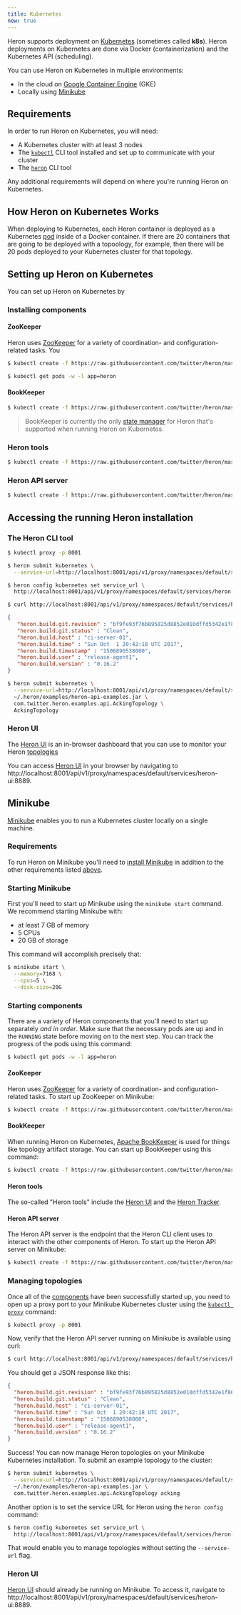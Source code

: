 ```yaml
---
title: Kubernetes
new: true
---
```


Heron supports deployment on [Kubernetes](https://kubernetes.io/) (sometimes called **k8s**). Heron deployments on Kubernetes 
are done via Docker (containerization) and the Kubernetes API (scheduling).

You can use Heron on Kubernetes in multiple environments:

* In the cloud on [Google Container Engine](#google-container-engine) (GKE)
* Locally using [Minikube](#minikube)

## Requirements

In order to run Heron on Kubernetes, you will need:

* A Kubernetes cluster with at least 3 nodes
* The [`kubectl`](https://kubernetes.io/docs/tasks/tools/install-kubectl/) CLI tool installed and set up to communicate with your cluster
* The [`heron`](../../../../getting-started) CLI tool

Any additional requirements will depend on where you're running Heron on Kubernetes.

## How Heron on Kubernetes Works

When deploying to Kubernetes, each Heron container is deployed as a Kubernetes
[pod](https://kubernetes.io/docs/concepts/workloads/pods/pod/) inside of a Docker container. If there
are 20 containers that are going to be deployed with a topoology, for example, then there will be 20 pods
deployed to your Kubernetes cluster for that topology.

## Setting up Heron on Kubernetes

You can set up Heron on Kubernetes by 

### Installing components

#### ZooKeeper

Heron uses [ZooKeeper](https://zookeeper.apache.org) for a variety of coordination- and configuration-related tasks. You 

```bash
$ kubectl create -f https://raw.githubusercontent.com/twitter/heron/master/deploy/kubernetes/general/zookeeper.yaml
```

```bash
$ kubectl get pods -w -l app=heron
```

#### BookKeeper

```bash
$ kubectl create -f https://raw.githubusercontent.com/twitter/heron/master/deploy/kubernetes/general/bookkeeper.yaml
```

> BookKeeper is currently the only [state manager](../../../../concepts/topologies) for Heron that's supported when running
> Heron on Kubernetes.

### Heron tools

```bash
$ kubectl create -f https://raw.githubusercontent.com/twitter/heron/master/deploy/kubernetes/general/tools.yaml
```

### Heron API server

```bash
$ kubectl create -f https://raw.githubusercontent.com/twitter/heron/master/deploy/kubernetes/general/apiserver.yaml
```

## Accessing the running Heron installation

### The Heron CLI tool

```bash
$ kubectl proxy -p 8001
```

```bash
$ heron submit kubernetes \
  --service-url=http://localhost:8001/api/v1/proxy/namespaces/default/services/heron-apiserver:9000
```

```bash
$ heron config kubernetes set service_url \
  http://localhost:8001/api/v1/proxy/namespaces/default/services/heron-apiserver:9000
```

```bash
$ curl http://localhost:8001/api/v1/proxy/namespaces/default/services/heron-apiserver:9000/api/v1/version
```

```json
{
   "heron.build.git.revision" : "bf9fe93f76b895825d8852e010dffd5342e1f860",
   "heron.build.git.status" : "Clean",
   "heron.build.host" : "ci-server-01",
   "heron.build.time" : "Sun Oct  1 20:42:18 UTC 2017",
   "heron.build.timestamp" : "1506890538000",
   "heron.build.user" : "release-agent1",
   "heron.build.version" : "0.16.2"
}
```

```bash
$ heron submit kubernetes \
  --service-url=http://localhost:8001/api/v1/proxy/namespaces/default/services/heron-apiserver:9000 \
  ~/.heron/examples/heron-api-examples.jar \
  com.twitter.heron.examples.api.AckingTopology \
  AckingTopology
```

### Heron UI

The [Heron UI](../../../heron-ui) is an in-browser dashboard that you can use to monitor your Heron [topologies](../../../../concepts/topologies)

You can access [Heron UI](../../../heron-ui) in your browser by navigating to http://localhost:8001/api/v1/proxy/namespaces/default/services/heron-ui:8889.


## Minikube

[Minikube](https://kubernetes.io/docs/getting-started-guides/minikube/) enables you to run a Kubernetes cluster locally on a single machine.

### Requirements

To run Heron on Minikube you'll need to [install Minikube](https://kubernetes.io/docs/getting-started-guides/minikube/#installation) in addition to the other requirements listed [above](#requirements).

### Starting Minikube

First you'll need to start up Minikube using the `minikube start` command. We recommend starting Minikube with:

* at least 7 GB of memory
* 5 CPUs
* 20 GB of storage

This command will accomplish precisely that:

```bash
$ minikube start \
  --memory=7168 \
  --cpus=5 \
  --disk-size=20G
```

### Starting components

There are a variety of Heron components that you'll need to start up separately *and in order*. Make sure that the necessary pods are up and in the `RUNNING` state before moving on to the next step. You can track the progress of the pods using this command:

```bash
$ kubectl get pods -w -l app=heron
```

#### ZooKeeper

Heron uses [ZooKeeper](https://zookeeper.apache.org) for a variety of coordination- and configuration-related tasks. To start up ZooKeeper on Minikube:

```bash
$ kubectl create -f https://raw.githubusercontent.com/twitter/heron/master/deploy/kubernetes/minikube/zookeeper.yaml
```

#### BookKeeper

When running Heron on Kubernetes, [Apache BookKeeper](https://bookkeeper.apache.org) is used for things like topology artifact storage. You can start up BookKeeper using this command:

```bash
$ kubectl create -f https://raw.githubusercontent.com/twitter/heron/master/deploy/kubernetes/minikube/bookkeeper.yaml
```

#### Heron tools

The so-called "Heron tools" include the [Heron UI](../../../heron-ui) and the [Heron Tracker](../../../heron-tracker).

#### Heron API server

The Heron API server is the endpoint that the Heron CLI client uses to interact with the other components of Heron. To start up the Heron API server on Minikube:

```bash
$ kubectl create -f https://raw.githubusercontent.com/twitter/heron/master/deploy/kubernetes/minikube/apiserver.yaml
```

### Managing topologies

Once all of the [components](#components) have been successfully started up, you need to open up a proxy port to your Minikube Kubernetes cluster using the [`kubectl proxy`](https://kubernetes.io/docs/tasks/access-kubernetes-api/http-proxy-access-api/) command:

```bash
$ kubectl proxy -p 8001
```

Now, verify that the Heron API server running on Minikube is available using curl:

```bash
$ curl http://localhost:8001/api/v1/proxy/namespaces/default/services/heron-apiserver:9000/api/v1/version
```

You should get a JSON response like this:

```json
{
  "heron.build.git.revision" : "bf9fe93f76b895825d8852e010dffd5342e1f860",
  "heron.build.git.status" : "Clean",
  "heron.build.host" : "ci-server-01",
  "heron.build.time" : "Sun Oct  1 20:42:18 UTC 2017",
  "heron.build.timestamp" : "1506890538000",
  "heron.build.user" : "release-agent1",
  "heron.build.version" : "0.16.2"
}
```

Success! You can now manage Heron topologies on your Minikube Kubernetes installation. To submit an example topology to the cluster:

```bash
$ heron submit kubernetes \
  --service-url=http://localhost:8001/api/v1/proxy/namespaces/default/services/heron-apiserver:9000 \
  ~/.heron/examples/heron-api-examples.jar \
  com.twitter.heron.examples.api.AckingTopology acking
```

Another option is to set the service URL for Heron using the `heron config` command:

```bash
$ heron config kubernetes set service_url \
  http://localhost:8001/api/v1/proxy/namespaces/default/services/heron-apiserver:9000
```

That would enable you to manage topologies without setting the `--service-url` flag.

### Heron UI

[Heron UI](../../../heron-ui) should already be running on Minikube. To access it, navigate to http://localhost:8001/api/v1/proxy/namespaces/default/services/heron-ui:8889.

<!--



### Current Limitations

Only the `submit` and `kill` commands are currently supported. Other CLI commands (`activate`,
`deactivate`, `restart`, `update`) are currently in development and will be released soon.

## Zookeeper

To run Heron on k8s, you will need a Zookeeper cluster. You can choose to use a zookeeper cluster 
outside of k8s if you'd like (only if it's accessible from the k8s cluster nodes), but most often
you will probably want to deploy your own Zookeeper cluster inside of k8s. This can be done and 
a good example of how to deploy one can be found [here](https://cloudplatform.googleblog.com/2016/04/taming-the-herd-using-Zookeeper-and-Exhibitor-on-Google-Container-Engine.html).

## Uploading the Topologies

Heron uses an uploader to upload the topology to a shared location so that a worker can fetch
the topology to its sandbox. The configuration for an uploader is in the `uploader.yaml`
config file. For k8s deployments, Heron can use the `S3Uploader`.
Details on configuring the S3 Uploader can be found in the documentation [here](../../uploaders/s3).

## Kubernetes Scheduler Configuration

To configure Heron to use the Kubernetes scheduler, modify the `scheduler.yaml`
config file specific for the Heron cluster. The following must be specified
for each cluster:

* `heron.class.scheduler` --- Indicates the class to be loaded for Kubernetes scheduler.
You should set this to `com.twitter.heron.scheduler.kubernetes.KubernetesScheduler`

* `heron.class.launcher` --- Specifies the class to be loaded for launching and
submitting topologies. To configure the Kubernetes launcher, set this to
`com.twitter.heron.scheduler.kubernetes.KubernetesLauncher`

* `heron.directory.sandbox.java.home` --- Specifies the location of the Java 8 JRE. Depending on 
the Docker container you're using for executor image, this may be different. If you're using
the Streaml.io-hosted containter, this will already be available within the environment as 
`$JAVA_HOME`

* `heron.directory.home` --- Specifies the directory for the core binaries. This should be set to
`$HERON_HOME`

* `heron.director.conf` --- Specifies the directory where the Heron configuration files are located.
This should be set to `/opt/heron/heron-conf/`

* `heron.kubernetes.scheduler.uri` --- Specifies the URI for the Kubernetes API service. If you're 
using `kubectl proxy` to access your API, this will need to be set to `http://localhost:8001` if 
you're using the standard proxy configuration.

* `heron.scheduler.is.service` --- This config indicates whether the scheduler
is a service. In the case of Kubernetes, it should be set to `False`.

* `heron.executor.docker.image` --- Specified the Docker image to be used for running the executor.
To use the Docker image created for the latest release, you can set this value to 
`streamlio/heron:<version>-<os>`. Example: `streamlio/heron:0.14.8-ubuntu14.04`

### Example Kubernetes Scheduler Configuration

```yaml
# scheduler class for distributing the topology for execution
heron.class.scheduler:                       com.twitter.heron.scheduler.kubernetes.KubernetesScheduler

# launcher class for submitting and launching the topology
heron.class.launcher:                        com.twitter.heron.scheduler.kubernetes.KubernetesLauncher

# location of java - pick it up from shell environment
heron.directory.sandbox.java.home:          $JAVA_HOME

heron.directory.conf:                       "/opt/heron/heron-conf/"

heron.directory.home:                       $HERON_HOME

# The URI of kubernetes API
heron.kubernetes.scheduler.uri: "http://localhost:8001"

# Invoke the IScheduler as a library directly
heron.scheduler.is.service:                  False

# docker repo for executor
heron.executor.docker.image: 'streamlio/heron:0.14.8-ubuntu14.04'
```

## State Manager Configuration

To configure Heron to use the correct State Manager configuration, modify the `statemgr.yaml` 
configuration file for your Kubernetes cluster. 

* `heron.class.state.manager` --- Specifies the class of the state manager you want to use. In a 
Kubernetes cluster, you'll want to use Zookeeper so set this to 
`com.twitter.heron.statemgr.zookeeper.curator.CuratorStateManager`

* `heron.statemgr.connection.string` --- Specifies the connection string to the zookeeper cluster. 
This will look something like `<zookeeper_ip>:2181`.

* `heron.statemgr.root.path` --- Specifies the node within Zookeeper where information should be 
stored.

* `heron.statemgr.zookeeper.is.initialize.tree` --- Specifies whether or not the State Manager can
initialize the tree in Zookeeper. This should most often be set to true

Most often with Heron deployments in a cluster environment, you are going to need to create a 
tunneled connection to the cluster to submit and kill topology jars since communication with TMaster
instances is needed. 

To tunnel, you will need to add these extra configurations within your `statemgr.yaml` file.

* `heron.statemgr.is.tunnel.needed` --- Flag for enabling the tunnel to a server within your 
cluster. If you need the tunnel, which you most likely will, set this flag to `true`

* `heron.statemgr.tunnel.connection.timeout.ms` --- The connection timeout in ms when trying to 
connect to zk server

* `heron.statemgr.tunnel.connection.retry.count` --- The count of retry to check whether has direct 
access on zk server

* `heron.statemgr.tunnel.retry.interval.ms` --- The interval in ms between two retry checking 
whether has direct access on zk server

* `heron.statemgr.tunnel.verify.count` --- The count of retry to verify whether seting up a tunnel 
process

* `heron.statemgr.tunnel.host` --- The host to SSH tunnel through in `<user>@<host>` format

### Example State Manager Configuration

```yaml
# local state manager class for managing state in a persistent fashion
heron.class.state.manager: com.twitter.heron.statemgr.zookeeper.curator.CuratorStateManager

# local state manager connection string
heron.statemgr.connection.string:  "<zk_ip>:2181"

# path of the root address to store the state in a local file system
heron.statemgr.root.path: "/heron"

# create the zookeeper nodes, if they do not exist
heron.statemgr.zookeeper.is.initialize.tree: True

# timeout in ms to wait before considering zookeeper session is dead
heron.statemgr.zookeeper.session.timeout.ms: 30000

# timeout in ms to wait before considering zookeeper connection is dead
heron.statemgr.zookeeper.connection.timeout.ms: 30000

# timeout in ms to wait before considering zookeeper connection is dead
heron.statemgr.zookeeper.retry.count: 10

# duration of time to wait until the next retry
heron.statemgr.zookeeper.retry.interval.ms: 10000


heron.statemgr.is.tunnel.needed: True

# The connection timeout in ms when trying to connect to zk server
heron.statemgr.tunnel.connection.timeout.ms:    1000

# The count of retry to check whether has direct access on zk server
heron.statemgr.tunnel.connection.retry.count:   2

# The interval in ms between two retry checking whether has direct access on zk server
heron.statemgr.tunnel.retry.interval.ms:        1000

# The count of retry to verify whether seting up a tunnel process
heron.statemgr.tunnel.verify.count:             10

# SSH tunnel host
heron.statemgr.tunnel.host:              "<user>@<host>"
```

## Working with Topologies

After setting up ZooKeeper and setting your configurations like above, you can run topologies on any
machine in the cluster. Since every deployment is done via Docker, there's no need to worry about 
individual agent configurations. When launching topologies using the `heron submit` command, you can
look in your Kubernetes UI to see the launched topology pods.
